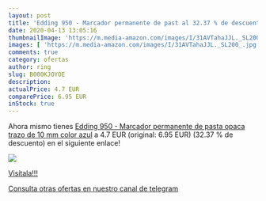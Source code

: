 ```yaml
---
layout: post
title: 'Edding 950 - Marcador permanente de past al 32.37 % de descuento'
date: 2020-04-13 13:05:16
thumbnailImage: 'https://m.media-amazon.com/images/I/31AVTahaJJL._SL200_.jpg'
images: [ 'https://m.media-amazon.com/images/I/31AVTahaJJL._SL200_.jpg' ]
comments: true
category: ofertas
author: ring
slug: B000KJOYOE
description:
actualPrice: 4.7 EUR
comparePrice: 6.95 EUR
inStock: true
---
```


Ahora mismo tienes [Edding 950 - Marcador permanente de pasta opaca  trazo de 10 mm  color azul](https://www.amazon.com/dp/B000KJOYOE/?tag=redken08-20) a 4.7 EUR (original: 6.95 EUR) (32.37 %  de descuento) en el siguiente enlace!

[![](https://m.media-amazon.com/images/I/31AVTahaJJL._SL200_.jpg)](https://www.amazon.com/dp/B000KJOYOE/?tag=redken08-20)

[Visítala!!!](https://www.amazon.com/dp/B000KJOYOE/?tag=redken08-20)

[Consulta otras ofertas en nuestro canal de telegram](https://t.me/s/ofertas25)
